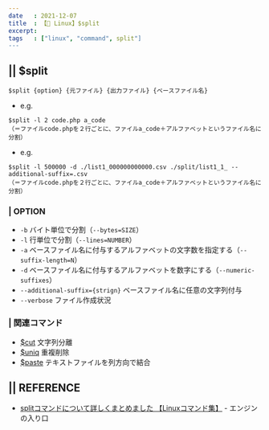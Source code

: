 ```yaml
---
date   : 2021-12-07
title  : 【🐚 Linux】$split
excerpt: 
tags   : ["linux", "command", split"]
---
```


## || $split
```shell
$split {option} {元ファイル} {出力ファイル} {ベースファイル名}
```

* e.g.
```shell
$split -l 2 code.php a_code
（＝ファイルcode.phpを２行ごとに、ファイルa_code＋アルファベットというファイル名に分割）
```
* e.g.
```shell
$split -l 500000 -d ./list1_000000000000.csv ./split/list1_1_ --additional-suffix=.csv
（＝ファイルcode.phpを２行ごとに、ファイルa_code＋アルファベットというファイル名に分割）
```

### | OPTION
* `-b` バイト単位で分割（`--bytes=SIZE`）
* `-l` 行単位で分割（`--lines=NUMBER`）
* `-a` ベースファイル名に付与するアルファベットの文字数を指定する（`--suffix-length=N`）
* `-d` ベースファイル名に付与するアルファベットを数字にする（`--numeric-suffixes`）
* `--additional-suffix={strign}` ベースファイル名に任意の文字列付与
* `--verbose` ファイル作成状況



### | 関連コマンド
* [$cut]() 
文字列分離
* [$uniq]()
重複削除
* [$paste]() 
テキストファイルを列方向で結合


## || REFERENCE
- [splitコマンドについて詳しくまとめました 【Linuxコマンド集】](https://eng-entrance.com/linux-command-split) - エンジンの入り口
